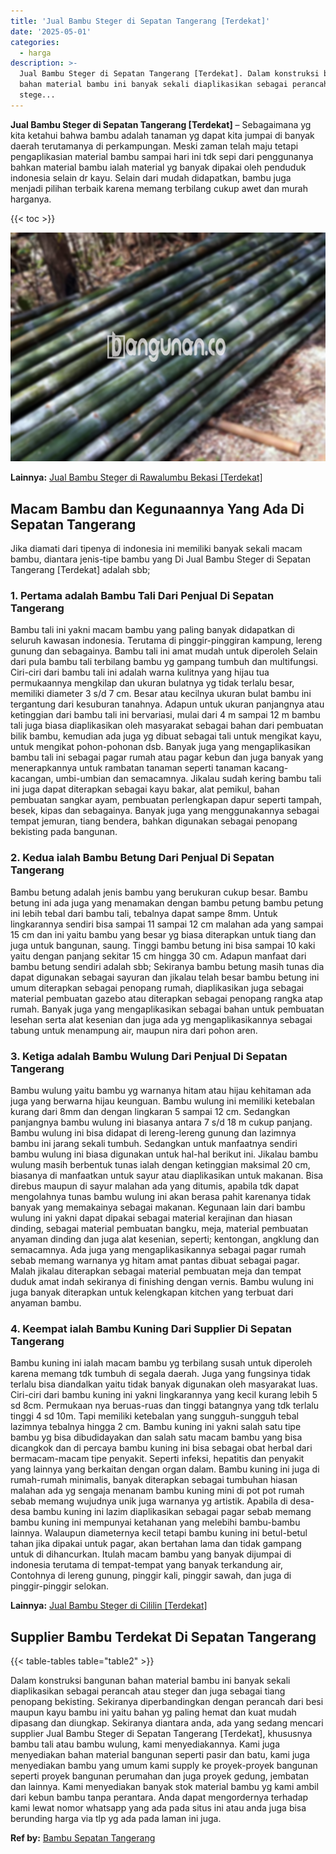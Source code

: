 ```yaml
---
title: 'Jual Bambu Steger di Sepatan Tangerang [Terdekat]'
date: '2025-05-01'
categories:
  - harga
description: >-
  Jual Bambu Steger di Sepatan Tangerang [Terdekat]. Dalam konstruksi bangunan
  bahan material bambu ini banyak sekali diaplikasikan sebagai perancah atau
  stege...
---
```


**Jual Bambu Steger di Sepatan Tangerang \[Terdekat\]** – Sebagaimana yg kita ketahui bahwa bambu adalah tanaman yg dapat kita jumpai di banyak daerah terutamanya di perkampungan. Meski zaman telah maju tetapi pengaplikasian material bambu sampai hari ini tdk sepi dari penggunanya bahkan material bambu ialah material yg banyak dipakai oleh penduduk indonesia selain dr kayu. Selain dari mudah didapatkan, bambu juga menjadi pilihan terbaik karena memang terbilang cukup awet dan murah harganya.

{{< toc >}}

![Jual Bambu Steger di Sepatan Tangerang [Terdekat]](/images/jual-bambu-tali-19.png)

**Lainnya:** [Jual Bambu Steger di Rawalumbu Bekasi \[Terdekat\]](https://bambu.bangunan.co/jual-bambu-steger-di-rawalumbu-bekasi-terdekat/)

## Macam Bambu dan Kegunaannya Yang Ada Di Sepatan Tangerang

Jika diamati dari tipenya di indonesia ini memiliki banyak sekali macam bambu, diantara jenis-tipe bambu yang Di Jual Bambu Steger di Sepatan Tangerang \[Terdekat\] adalah sbb;

### 1\. Pertama adalah Bambu Tali Dari Penjual Di Sepatan Tangerang

Bambu tali ini yakni macam bambu yang paling banyak didapatkan di seluruh kawasan indonesia. Terutama di pinggir-pinggiran kampung, lereng gunung dan sebagainya. Bambu tali ini amat mudah untuk diperoleh Selain dari pula bambu tali terbilang bambu yg gampang tumbuh dan multifungsi. Ciri-ciri dari bambu tali ini adalah warna kulitnya yang hijau tua permukaannya mengkilap dan ukuran bulatnya yg tidak terlalu besar, memiliki diameter 3 s/d 7 cm. Besar atau kecilnya ukuran bulat bambu ini tergantung dari kesuburan tanahnya. Adapun untuk ukuran panjangnya atau ketinggian dari bambu tali ini bervariasi, mulai dari 4 m sampai 12 m bambu tali juga biasa diaplikasikan oleh masyarakat sebagai bahan dari pembuatan bilik bambu, kemudian ada juga yg dibuat sebagai tali untuk mengikat kayu, untuk mengikat pohon-pohonan dsb. Banyak juga yang mengaplikasikan bambu tali ini sebagai pagar rumah atau pagar kebun dan juga banyak yang menerapkannya untuk rambatan tanaman seperti tanaman kacang-kacangan, umbi-umbian dan semacamnya. Jikalau sudah kering bambu tali ini juga dapat diterapkan sebagai kayu bakar, alat pemikul, bahan pembuatan sangkar ayam, pembuatan perlengkapan dapur seperti tampah, besek, kipas dan sebagainya. Banyak juga yang menggunakannya sebagai tempat jemuran, tiang bendera, bahkan digunakan sebagai penopang bekisting pada bangunan.

### 2\. Kedua ialah Bambu Betung Dari Penjual Di Sepatan Tangerang

Bambu betung adalah jenis bambu yang berukuran cukup besar. Bambu betung ini ada juga yang menamakan dengan bambu petung bambu petung ini lebih tebal dari bambu tali, tebalnya dapat sampe 8mm. Untuk lingkarannya sendiri bisa sampai 11 sampai 12 cm malahan ada yang sampai 15 cm dan ini yaitu bambu yang besar yg biasa diterapkan untuk tiang dan juga untuk bangunan, saung. Tinggi bambu betung ini bisa sampai 10 kaki yaitu dengan panjang sekitar 15 cm hingga 30 cm. Adapun manfaat dari bambu betung sendiri adalah sbb; Sekiranya bambu betung masih tunas dia dapat digunakan sebagai sayuran dan jikalau telah besar bambu betung ini umum diterapkan sebagai penopang rumah, diaplikasikan juga sebagai material pembuatan gazebo atau diterapkan sebagai penopang rangka atap rumah. Banyak juga yang mengaplikasikan sebagai bahan untuk pembuatan lesehan serta alat kesenian dan juga ada yg mengaplikasikannya sebagai tabung untuk menampung air, maupun nira dari pohon aren.

### 3\. Ketiga adalah Bambu Wulung Dari Penjual Di Sepatan Tangerang

Bambu wulung yaitu bambu yg warnanya hitam atau hijau kehitaman ada juga yang berwarna hijau keunguan. Bambu wulung ini memiliki ketebalan kurang dari 8mm dan dengan lingkaran 5 sampai 12 cm. Sedangkan panjangnya bambu wulung ini biasanya antara 7 s/d 18 m cukup panjang. Bambu wulung ini bisa didapat di lereng-lereng gunung dan lazimnya bambu ini jarang sekali tumbuh. Sedangkan untuk manfaatnya sendiri bambu wulung ini biasa digunakan untuk hal-hal berikut ini. Jikalau bambu wulung masih berbentuk tunas ialah dengan ketinggian maksimal 20 cm, biasanya di manfaatkan untuk sayur atau diaplikasikan untuk makanan. Bisa direbus maupun di sayur malahan ada yang ditumis, apabila tdk dapat mengolahnya tunas bambu wulung ini akan berasa pahit karenanya tidak banyak yang memakainya sebagai makanan. Kegunaan lain dari bambu wulung ini yakni dapat dipakai sebagai material kerajinan dan hiasan dinding, sebagai material pembuatan bangku, meja, material pembuatan anyaman dinding dan juga alat kesenian, seperti; kentongan, angklung dan semacamnya. Ada juga yang mengaplikasikannya sebagai pagar rumah sebab memang warnanya yg hitam amat pantas dibuat sebagai pagar. Malah jikalau diterapkan sebagai material pembuatan meja dan tempat duduk amat indah sekiranya di finishing dengan vernis. Bambu wulung ini juga banyak diterapkan untuk kelengkapan kitchen yang terbuat dari anyaman bambu.

### 4\. Keempat ialah Bambu Kuning Dari Supplier Di Sepatan Tangerang

Bambu kuning ini ialah macam bambu yg terbilang susah untuk diperoleh karena memang tdk tumbuh di segala daerah. Juga yang fungsinya tidak terlalu bisa diandalkan yaitu tidak banyak digunakan oleh masyarakat luas. Ciri-ciri dari bambu kuning ini yakni lingkarannya yang kecil kurang lebih 5 sd 8cm. Permukaan nya beruas-ruas dan tinggi batangnya yang tdk terlalu tinggi 4 sd 10m. Tapi memiliki ketebalan yang sungguh-sungguh tebal lazimnya tebalnya hingga 2 cm. Bambu kuning ini yakni salah satu tipe bambu yg bisa dibudidayakan dan salah satu macam bambu yang bisa dicangkok dan di percaya bambu kuning ini bisa sebagai obat herbal dari bermacam-macam tipe penyakit. Seperti infeksi, hepatitis dan penyakit yang lainnya yang berkaitan dengan organ dalam. Bambu kuning ini juga di rumah-rumah minimalis, banyak diterapkan sebagai tumbuhan hiasan malahan ada yg sengaja menanam bambu kuning mini di pot pot rumah sebab memang wujudnya unik juga warnanya yg artistik. Apabila di desa-desa bambu kuning ini lazim diaplikasikan sebagai pagar sebab memang bambu kuning ini mempunyai ketahanan yang melebihi bambu-bambu lainnya. Walaupun diameternya kecil tetapi bambu kuning ini betul-betul tahan jika dipakai untuk pagar, akan bertahan lama dan tidak gampang untuk di dihancurkan. Itulah macam bambu yang banyak dijumpai di indonesia terutama di tempat-tempat yang banyak terkandung air, Contohnya di lereng gunung, pinggir kali, pinggir sawah, dan juga di pinggir-pinggir selokan.

**Lainnya:** [Jual Bambu Steger di Cililin \[Terdekat\]](https://bambu.bangunan.co/jual-bambu-steger-di-cililin-terdekat/)

## Supplier Bambu Terdekat Di Sepatan Tangerang

{{< table-tables table="table2" >}}

Dalam konstruksi bangunan bahan material bambu ini banyak sekali diaplikasikan sebagai perancah atau steger dan juga sebagai tiang penopang bekisting. Sekiranya diperbandingkan dengan perancah dari besi maupun kayu bambu ini yaitu bahan yg paling hemat dan kuat mudah dipasang dan diungkap. Sekiranya diantara anda, ada yang sedang mencari supplier Jual Bambu Steger di Sepatan Tangerang \[Terdekat\], khususnya bambu tali atau bambu wulung, kami menyediakannya. Kami juga menyediakan bahan material bangunan seperti pasir dan batu, kami juga menyediakan bambu yang umum kami supply ke proyek-proyek bangunan seperti proyek bangunan perumahan dan juga proyek gedung, jembatan dan lainnya. Kami menyediakan banyak stok material bambu yg kami ambil dari kebun bambu tanpa perantara. Anda dapat mengordernya terhadap kami lewat nomor whatsapp yang ada pada situs ini atau anda juga bisa berunding harga via tlp yg ada pada laman ini juga.

**Ref by:** [Bambu Sepatan Tangerang](https://id.wikipedia.org/wiki/Bambu)
